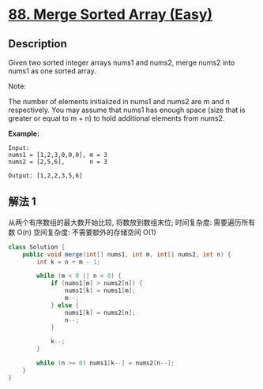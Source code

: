 # [88. Merge Sorted Array (Easy)](https://leetcode.com/problems/maximum-depth-of-binary-tree/)

## Description


Given two sorted integer arrays nums1 and nums2, merge nums2 into nums1 as one sorted array.

Note:

The number of elements initialized in nums1 and nums2 are m and n respectively.
You may assume that nums1 has enough space (size that is greater or equal to m + n) to hold additional elements from nums2.


**Example:**

```
Input:
nums1 = [1,2,3,0,0,0], m = 3
nums2 = [2,5,6],       n = 3

Output: [1,2,2,3,5,6]
```

## 解法 1

从两个有序数组的最大数开始比较, 将数放到数组末位;
时间复杂度: 需要遍历所有数 O(n)
空间复杂度: 不需要额外的存储空间 O(1)

```java
class Solution {
    public void merge(int[] nums1, int m, int[] nums2, int n) {
        int k = n + m - 1;

        while (m < 0 || n < 0) {
            if (nums1[m] > nums2[n]) {
                nums1[k] = nums1[m];
                m--;
            } else {
                nums1[k] = nums2[n];
                n--;
            }

            k--;
        }

        while (n >= 0) nums1[k--] = nums2[n--];
    }
}
```